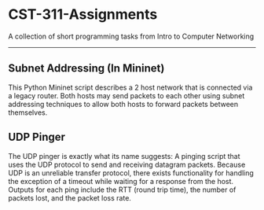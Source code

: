 # CST-311-Assignments
A collection of short programming tasks from Intro to Computer Networking

---

## Subnet Addressing (In Mininet)
This Python Mininet script describes a 2 host network that is connected via a legacy router. Both hosts may send packets to each other using subnet addressing techniques to allow both hosts to forward packets between themselves.

## UDP Pinger
The UDP pinger is exactly what its name suggests: A pinging script that uses the UDP protocol to send and receiving datagram packets. Because UDP is an unreliable transfer protocol, there exists functionality for handling the exception of a timeout while waiting for a response from the host. Outputs for each ping include the RTT (round trip time), the number of packets lost, and the packet loss rate.

## 
